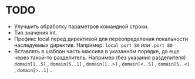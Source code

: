 TODO
====

*   Улучшить обработку параметров командной строки.
*   Тип значения int.
*   Префикс local перед директивой для переопределения локальности наследуемых директив. Например:
    `local port 80` или `.port 80`
*   Вставлять в шаблон часть массива в указанном порядке, да еще через такой-то разделитель.
    Например (без указания разделителя) `domain[1..5]` , `domain[5..1]` , `domain[1..>]` ,
    `domain[<..5]` , `domain[5..<]` , `domain[>..1]` .
